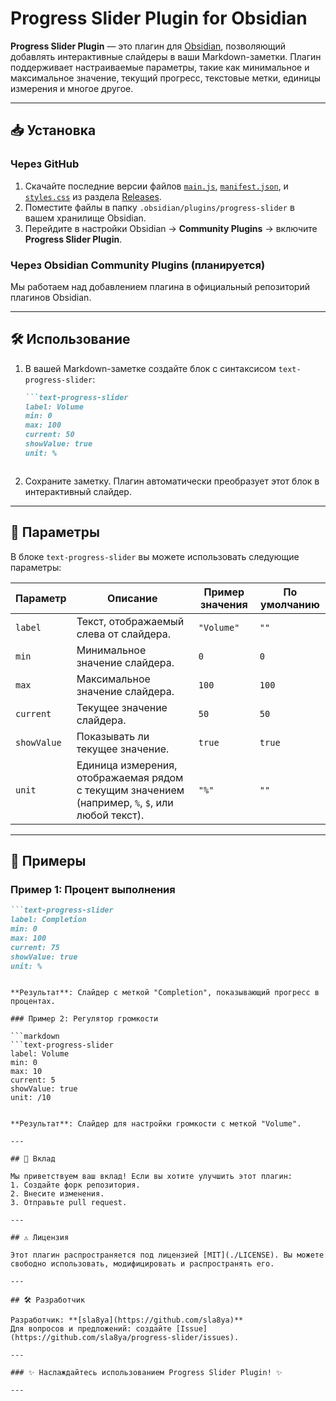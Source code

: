 # Progress Slider Plugin for Obsidian

**Progress Slider Plugin** — это плагин для [Obsidian](https://obsidian.md), позволяющий добавлять интерактивные слайдеры в ваши Markdown-заметки. Плагин поддерживает настраиваемые параметры, такие как минимальное и максимальное значение, текущий прогресс, текстовые метки, единицы измерения и многое другое.

---

## 📥 Установка

### Через GitHub
1. Скачайте последние версии файлов [`main.js`](./main.js), [`manifest.json`](./manifest.json), и [`styles.css`](./styles.css) из раздела [Releases](https://github.com/sla8ya/progress-slider/releases).
2. Поместите файлы в папку `.obsidian/plugins/progress-slider` в вашем хранилище Obsidian.
3. Перейдите в настройки Obsidian → **Community Plugins** → включите **Progress Slider Plugin**.

### Через Obsidian Community Plugins (планируется)
Мы работаем над добавлением плагина в официальный репозиторий плагинов Obsidian.

---

## 🛠️ Использование

1. В вашей Markdown-заметке создайте блок с синтаксисом `text-progress-slider`:

   ```markdown
   ```text-progress-slider
   label: Volume
   min: 0
   max: 100
   current: 50
   showValue: true
   unit: %
   ```
   ```

2. Сохраните заметку. Плагин автоматически преобразует этот блок в интерактивный слайдер.

---

## 📝 Параметры

В блоке `text-progress-slider` вы можете использовать следующие параметры:

| Параметр    | Описание                                                                                                                                              | Пример значения | По умолчанию |
|-------------|-------------------------------------------------------------------------------------------------------------------------------------------------------|-----------------|--------------|
| `label`     | Текст, отображаемый слева от слайдера.                                                                                                                | `"Volume"`      | `""`         |
| `min`       | Минимальное значение слайдера.                                                                                                                        | `0`             | `0`          |
| `max`       | Максимальное значение слайдера.                                                                                                                        | `100`           | `100`        |
| `current`   | Текущее значение слайдера.                                                                                                                            | `50`            | `50`         |
| `showValue` | Показывать ли текущее значение.                                                                                                                       | `true`          | `true`       |
| `unit`      | Единица измерения, отображаемая рядом с текущим значением (например, `%`, `$`, или любой текст).                                                       | `"%"`           | `""`         |

---

## 🌟 Примеры

### Пример 1: Процент выполнения

```markdown
```text-progress-slider
label: Completion
min: 0
max: 100
current: 75
showValue: true
unit: %
```
```

**Результат**: Слайдер с меткой "Completion", показывающий прогресс в процентах.

### Пример 2: Регулятор громкости

```markdown
```text-progress-slider
label: Volume
min: 0
max: 10
current: 5
showValue: true
unit: /10
```

```

**Результат**: Слайдер для настройки громкости с меткой "Volume".

---

## 🤝 Вклад

Мы приветствуем ваш вклад! Если вы хотите улучшить этот плагин:
1. Создайте форк репозитория.
2. Внесите изменения.
3. Отправьте pull request.

---

## ⚠️ Лицензия

Этот плагин распространяется под лицензией [MIT](./LICENSE). Вы можете свободно использовать, модифицировать и распространять его.

---

## 🛠️ Разработчик

Разработчик: **[sla8ya](https://github.com/sla8ya)**  
Для вопросов и предложений: создайте [Issue](https://github.com/sla8ya/progress-slider/issues).

---

### ✨ Наслаждайтесь использованием Progress Slider Plugin! ✨

---
